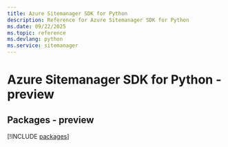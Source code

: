 ```yaml
---
title: Azure Sitemanager SDK for Python
description: Reference for Azure Sitemanager SDK for Python
ms.date: 09/22/2025
ms.topic: reference
ms.devlang: python
ms.service: sitemanager
---
```

# Azure Sitemanager SDK for Python - preview
## Packages - preview
[!INCLUDE [packages](sitemanager-index.md)]